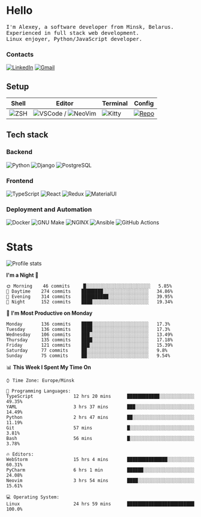 # Hello

<p>
    <samp>
        I'm Alexey, a software developer from Minsk, Belarus.
        <br>
	Experienced in full stack web development.
	<br>
	Linux enjoyer, Python/JavaScript developer.
    </samp>
</p>

### Contacts

[![LinkedIn](https://img.icons8.com/fluency/48/000000/linkedin.png)](https://www.linkedin.com/in/dhvcc/)
[![Gmail](https://img.icons8.com/fluency/48/000000/gmail-new.png)](mailto:alexey.artishevskiy@gmail.com)

## Setup

| Shell | Editor | Terminal | Config |
|-------|--------|----------|--------|
| ![ZSH](https://img.shields.io/badge/-ZSH-000000?style=flat&logo=GNU-Bash) | ![VSCode](https://img.shields.io/badge/-VSCode-000000?style=flat&logo=Visual-Studio-Code&logoColor=0066b8) / ![NeoVim](https://img.shields.io/badge/-NeoVim-000000?style=flat&logo=Neovim) | ![Kitty](https://img.shields.io/badge/-Kitty-000000?style=flat&logo=Windows-Terminal) | [![Repo](https://img.shields.io/badge/-Repo-000000?style=flat&logo=Github)](https://github.com/dhvcc/configs)


## Tech stack

### Backend

![Python](https://img.shields.io/badge/-Python-black?style=flat&logo=Python&logoColor=FFE17E)
![Django](https://img.shields.io/badge/-Django-black?style=flat&logo=Django&logoColor=20AA76)
![PostgreSQL](https://img.shields.io/badge/-PostgreSQL-black?style=flat&logo=PostgreSQL)

### Frontend

![TypeScript](https://img.shields.io/badge/-TypeScript-black?style=flat&logo=TypeScript)
![React](https://img.shields.io/badge/-React-black?style=flat&logo=React)
![Redux](https://img.shields.io/badge/-Redux-black?style=flat&logo=Redux&logoColor=764ABC)
![MaterialUI](https://img.shields.io/badge/-MaterialUI-black?style=flat&logo=MUI&logoColor=9170c2)

### Deployment and Automation

![Docker](https://img.shields.io/badge/-Docker-black?style=flat&logo=Docker)
![GNU Make](https://img.shields.io/badge/-GNU%20Make-black?style=flat&logo=GNU)
![NGINX](https://img.shields.io/badge/-NGINX-black?style=flat&logo=NGINX&logoColor=009639)
![Ansible](https://img.shields.io/badge/-Ansible-black?style=flat&logo=Ansible)
![GitHub Actions](https://img.shields.io/badge/-GitHub%20Actions-black?style=flat&logo=GitHub-Actions)

# Stats

![Profile stats](https://github-readme-stats.dhvcc.vercel.app/api?username=dhvcc&hide_title=true&show_icons=true&count_private=true&theme=react&hide_border=true)

<!--START_SECTION:waka-->
**I'm a Night 🦉** 

```text
🌞 Morning    46 commits     █░░░░░░░░░░░░░░░░░░░░░░░░   5.85% 
🌆 Daytime    274 commits    ████████░░░░░░░░░░░░░░░░░   34.86% 
🌃 Evening    314 commits    ██████████░░░░░░░░░░░░░░░   39.95% 
🌙 Night      152 commits    ████░░░░░░░░░░░░░░░░░░░░░   19.34%

```
📅 **I'm Most Productive on Monday** 

```text
Monday       136 commits    ████░░░░░░░░░░░░░░░░░░░░░   17.3% 
Tuesday      136 commits    ████░░░░░░░░░░░░░░░░░░░░░   17.3% 
Wednesday    106 commits    ███░░░░░░░░░░░░░░░░░░░░░░   13.49% 
Thursday     135 commits    ████░░░░░░░░░░░░░░░░░░░░░   17.18% 
Friday       121 commits    ███░░░░░░░░░░░░░░░░░░░░░░   15.39% 
Saturday     77 commits     ██░░░░░░░░░░░░░░░░░░░░░░░   9.8% 
Sunday       75 commits     ██░░░░░░░░░░░░░░░░░░░░░░░   9.54%

```


📊 **This Week I Spent My Time On** 

```text
⌚︎ Time Zone: Europe/Minsk

💬 Programming Languages: 
TypeScript               12 hrs 20 mins      ████████████░░░░░░░░░░░░░   49.35% 
YAML                     3 hrs 37 mins       ███░░░░░░░░░░░░░░░░░░░░░░   14.49% 
Python                   2 hrs 47 mins       ██░░░░░░░░░░░░░░░░░░░░░░░   11.19% 
Git                      57 mins             █░░░░░░░░░░░░░░░░░░░░░░░░   3.81% 
Bash                     56 mins             █░░░░░░░░░░░░░░░░░░░░░░░░   3.78%

🔥 Editors: 
WebStorm                 15 hrs 4 mins       ███████████████░░░░░░░░░░   60.31% 
PyCharm                  6 hrs 1 min         ██████░░░░░░░░░░░░░░░░░░░   24.08% 
Neovim                   3 hrs 54 mins       ████░░░░░░░░░░░░░░░░░░░░░   15.61%

💻 Operating System: 
Linux                    24 hrs 59 mins      █████████████████████████   100.0%

```


<!--END_SECTION:waka-->

